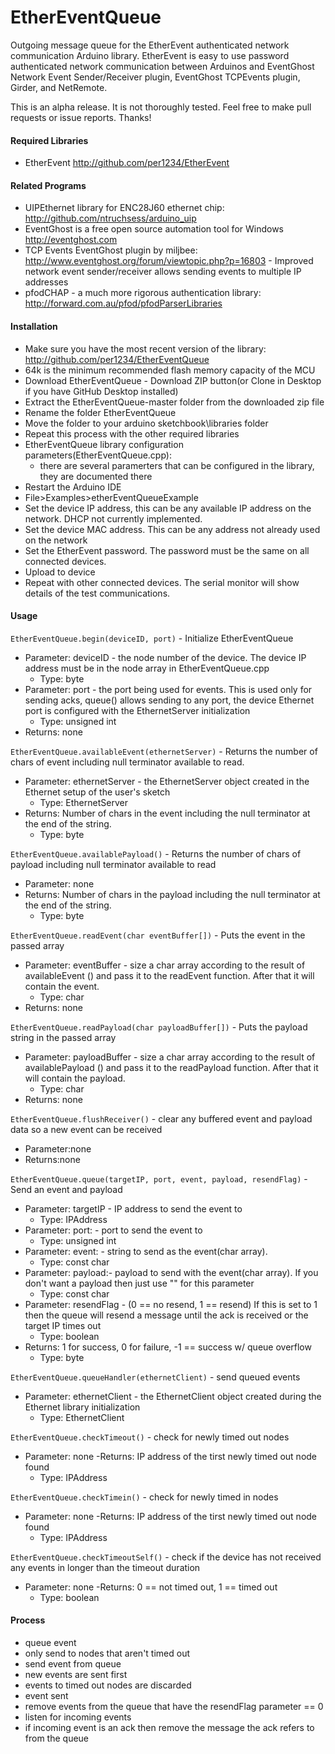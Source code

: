 EtherEventQueue
==========

Outgoing message queue for the EtherEvent authenticated network communication Arduino library.
EtherEvent is easy to use password authenticated network communication between Arduinos and EventGhost Network Event Sender/Receiver plugin, EventGhost TCPEvents plugin, Girder, and NetRemote.

This is an alpha release. It is not thoroughly tested. Feel free to make pull requests or issue reports. Thanks!

#### Required Libraries
- EtherEvent http://github.com/per1234/EtherEvent

#### Related Programs
- UIPEthernet library for ENC28J60 ethernet chip: http://github.com/ntruchsess/arduino_uip
- EventGhost is a free open source automation tool for Windows http://eventghost.com
- TCP Events EventGhost plugin by miljbee: http://www.eventghost.org/forum/viewtopic.php?p=16803 - Improved network event sender/receiver allows sending events to multiple IP addresses
- pfodCHAP - a much more rigorous authentication library: http://forward.com.au/pfod/pfodParserLibraries

#### Installation
- Make sure you have the most recent version of the library: http://github.com/per1234/EtherEventQueue
- 64k is the minimum recommended flash memory capacity of the MCU
- Download EtherEventQueue - Download ZIP button(or Clone in Desktop if you have GitHub Desktop installed)
- Extract the EtherEventQueue-master folder from the downloaded zip file
- Rename the folder EtherEventQueue
- Move the folder to your arduino sketchbook\libraries folder
- Repeat this process with the other required libraries
- EtherEventQueue library configuration parameters(EtherEventQueue.cpp):
  - there are several paramerters that can be configured in the library, they are documented there
- Restart the Arduino IDE
- File>Examples>etherEventQueueExample
- Set the device IP address, this can be any available IP address on the network. DHCP not currently implemented.
- Set the device MAC address. This can be any address not already used on the network
- Set the EtherEvent password. The password must be the same on all connected devices.
- Upload to device
- Repeat with other connected devices. The serial monitor will show details of the test communications.

#### Usage
`EtherEventQueue.begin(deviceID, port)` - Initialize EtherEventQueue
- Parameter: deviceID - the node number of the device. The device IP address must be in the node array in EtherEventQueue.cpp
  - Type: byte
- Parameter: port - the port being used for events. This is used only for sending acks, queue() allows sending to any port, the device Ethernet port is configured with the EthernetServer initialization
  - Type: unsigned int
- Returns: none

`EtherEventQueue.availableEvent(ethernetServer)` - Returns the number of chars of event including null terminator available to read.
- Parameter: ethernetServer - the EthernetServer object created in the Ethernet setup of the user's sketch
  - Type: EthernetServer
- Returns: Number of chars in the event including the null terminator at the end of the string.
  - Type: byte

`EtherEventQueue.availablePayload()` - Returns the number of chars of payload including null terminator available to read
- Parameter: none
- Returns: Number of chars in the payload including the null terminator at the end of the string.
  - Type: byte

`EtherEventQueue.readEvent(char eventBuffer[])` - Puts the event in the passed array
- Parameter: eventBuffer - size a char array according to the result of availableEvent () and pass it to the readEvent  function. After that it will contain the event.
  - Type: char
- Returns: none

`EtherEventQueue.readPayload(char payloadBuffer[])` - Puts the payload string in the passed array
- Parameter: payloadBuffer - size a char array according to the result of availablePayload () and pass it to the readPayload  function. After that it will contain the payload.
  - Type: char
- Returns: none   

`EtherEventQueue.flushReceiver()` - clear any buffered event and payload data so a new event can be received
- Parameter:none
- Returns:none

`EtherEventQueue.queue(targetIP, port, event, payload, resendFlag)` - Send an event and payload
- Parameter: targetIP - IP address to send the event to
  - Type: IPAddress
- Parameter: port: - port to send the event to
  - Type: unsigned int
- Parameter: event: - string to send as the event(char array).
  - Type: const char
- Parameter: payload:- payload to send with the event(char array). If you don't want a payload then just use "" for this parameter
  - Type: const char
- Parameter: resendFlag - (0 == no resend, 1 == resend) If this is set to 1 then the queue will resend a message until the ack is received or the target IP times out
  - Type: boolean
- Returns: 1 for success, 0 for failure, -1 == success w/ queue overflow
  - Type: byte
  
 `EtherEventQueue.queueHandler(ethernetClient)` - send queued events
 - Parameter: ethernetClient - the EthernetClient object created during the Ethernet library initialization
   - Type: EthernetClient
   
`EtherEventQueue.checkTimeout()` - check for newly timed out nodes
- Parameter: none
-Returns: IP address of the tirst newly timed out node found
  - Type: IPAddress
  
`EtherEventQueue.checkTimein()` - check for newly timed in nodes
- Parameter: none
-Returns: IP address of the tirst newly timed out node found
  - Type: IPAddress
  
`EtherEventQueue.checkTimeoutSelf()` - check if the device has not received any events in longer than the timeout duration
- Parameter: none
-Returns: 0 == not timed out, 1 == timed out
  - Type: boolean
  
 
 #### Process
- queue event
 - only send to nodes that aren't timed out
- send event from queue
 - new events are sent first
 - events to timed out nodes are discarded
 - event sent
 - remove events from the queue that have the resendFlag parameter == 0
 - listen for incoming events
 - if incoming event is an ack then remove the message the ack refers to from the queue